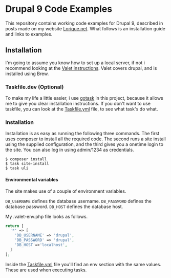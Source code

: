 # Drupal 9 Code Examples

This repository contains working code examples for Drupal 9, described in posts made on my website [Lorique.net](https://www.lorique.net). What follows is an installation guide and links to examples.

## Installation
I'm going to assume you know how to set up a local server, if not i recommend looking at the [Valet instructions](https://laravel.com/docs/8.x/valet). Valet covers drupal, and is installed using Brew.

### Taskfile.dev (Optional)
To make my life a little easier, i use [gotask](https://taskfile.dev/#/) in this project, because it allows me to give you clear installation instructions. If you don't want to use taskfile, you can look at the [Taskfile.yml](Taskfile.yml) file, to see what task's do what.

### Installation
Installation is as easy as running the following three commands. The first uses composer to install all the required code. The second runs a site install using the supplied configuration, and the third gives you a onetime login to the site. You can also log in using admin/1234 as credentials.

```shell
$ composer install
$ task site-install
$ task uli
```

#### Environmental variables
The site makes use of a couple of environment variables.

`DB_USERNAME` defines the database username.
`DB_PASSWORD` defines the database password.
`DB_HOST` defines the database host.

My .valet-env.php file looks as follows.
```php
return [
  '*' => [
    'DB_USERNAME' => 'drupal',
    'DB_PASSWORD' => 'drupal',
    'DB_HOST'=>'localhost',
  ]
];
```
Inside the [Taskfile.yml](Taskfile.yml) file you'll find an env section with the same values. These are used when executing tasks.
